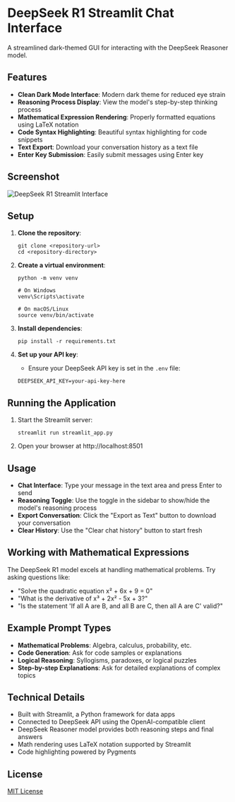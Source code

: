 # DeepSeek R1 Streamlit Chat Interface

A streamlined dark-themed GUI for interacting with the DeepSeek Reasoner model.

## Features

- **Clean Dark Mode Interface**: Modern dark theme for reduced eye strain
- **Reasoning Process Display**: View the model's step-by-step thinking process
- **Mathematical Expression Rendering**: Properly formatted equations using LaTeX notation
- **Code Syntax Highlighting**: Beautiful syntax highlighting for code snippets
- **Text Export**: Download your conversation history as a text file
- **Enter Key Submission**: Easily submit messages using Enter key

## Screenshot

![DeepSeek R1 Streamlit Interface](https://placehold.co/600x400?text=DeepSeek+R1+Streamlit+Interface&font=playfair)

## Setup

1. **Clone the repository**:
   ```
   git clone <repository-url>
   cd <repository-directory>
   ```

2. **Create a virtual environment**:
   ```
   python -m venv venv
   
   # On Windows
   venv\Scripts\activate
   
   # On macOS/Linux
   source venv/bin/activate
   ```

3. **Install dependencies**:
   ```
   pip install -r requirements.txt
   ```

4. **Set up your API key**:
   - Ensure your DeepSeek API key is set in the `.env` file:
   ```
   DEEPSEEK_API_KEY=your-api-key-here
   ```

## Running the Application

1. Start the Streamlit server:
   ```
   streamlit run streamlit_app.py
   ```

2. Open your browser at http://localhost:8501

## Usage

- **Chat Interface**: Type your message in the text area and press Enter to send
- **Reasoning Toggle**: Use the toggle in the sidebar to show/hide the model's reasoning process
- **Export Conversation**: Click the "Export as Text" button to download your conversation
- **Clear History**: Use the "Clear chat history" button to start fresh

## Working with Mathematical Expressions

The DeepSeek R1 model excels at handling mathematical problems. Try asking questions like:

- "Solve the quadratic equation x² + 6x + 9 = 0"
- "What is the derivative of x³ + 2x² - 5x + 3?"
- "Is the statement 'If all A are B, and all B are C, then all A are C' valid?"

## Example Prompt Types

- **Mathematical Problems**: Algebra, calculus, probability, etc.
- **Code Generation**: Ask for code samples or explanations
- **Logical Reasoning**: Syllogisms, paradoxes, or logical puzzles
- **Step-by-step Explanations**: Ask for detailed explanations of complex topics

## Technical Details

- Built with Streamlit, a Python framework for data apps
- Connected to DeepSeek API using the OpenAI-compatible client
- DeepSeek Reasoner model provides both reasoning steps and final answers
- Math rendering uses LaTeX notation supported by Streamlit
- Code highlighting powered by Pygments

## License

[MIT License](LICENSE) 